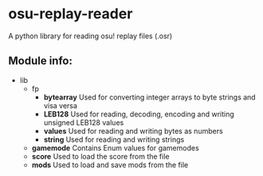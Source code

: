 # osu-replay-reader
A python library for reading osu! replay files (.osr)

## Module info:
* lib
    * fp
        * **bytearray** Used for converting integer arrays to byte strings and visa versa
        * **LEB128** Used for reading, decoding, encoding and writing unsigned LEB128 values
        * **values** Used for reading and writing bytes as numbers
        * **string** Used for reading and writing strings
    * **gamemode** Contains Enum values for gamemodes
    * **score** Used to load the score from the file
    * **mods** Used to load and save mods from the file